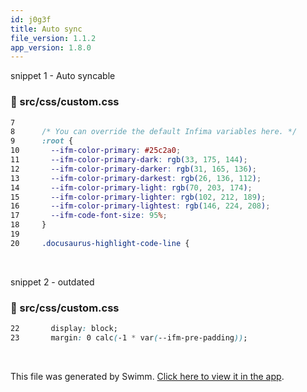 ```yaml
---
id: j0g3f
title: Auto sync
file_version: 1.1.2
app_version: 1.8.0
---
```


snippet 1 - Auto syncable
<!-- NOTE-swimm-snippet: the lines below link your snippet to Swimm -->
### 📄 src/css/custom.css
```css
7      
8      /* You can override the default Infima variables here. */
9      :root {
10       --ifm-color-primary: #25c2a0;
11       --ifm-color-primary-dark: rgb(33, 175, 144);
12       --ifm-color-primary-darker: rgb(31, 165, 136);
13       --ifm-color-primary-darkest: rgb(26, 136, 112);
14       --ifm-color-primary-light: rgb(70, 203, 174);
15       --ifm-color-primary-lighter: rgb(102, 212, 189);
16       --ifm-color-primary-lightest: rgb(146, 224, 208);
17       --ifm-code-font-size: 95%;
18     }
19     
20     .docusaurus-highlight-code-line {
```

<br/>

snippet 2 - outdated
<!-- NOTE-swimm-snippet: the lines below link your snippet to Swimm -->
### 📄 src/css/custom.css
```css
22       display: block;
23       margin: 0 calc(-1 * var(--ifm-pre-padding));
```

<br/>

This file was generated by Swimm. [Click here to view it in the app](https://swimm-web-app.web.app/repos/Z2l0aHViJTNBJTNBTm9hUmVwbyUzQSUzQU5vYW96ZXI=/docs/j0g3f).
